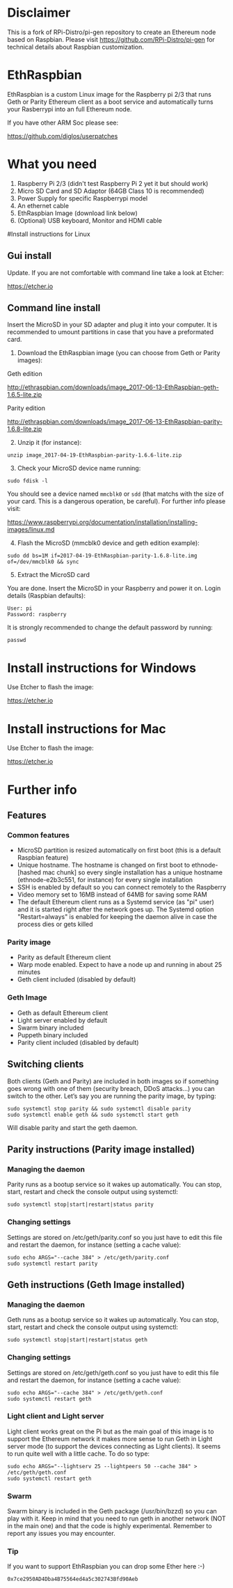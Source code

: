 # Disclaimer

This is a fork of RPi-Distro/pi-gen repository to create an Ethereum node based on Raspbian. Please visit https://github.com/RPi-Distro/pi-gen for technical details about Raspbian customization.

# EthRaspbian

EthRaspbian is a custom Linux image for the Raspberry pi 2/3 that runs Geth or Parity Ethereum client as a boot service and automatically turns your Rasberrypi into an full Ethereum node.

If you have other ARM Soc please see:

https://github.com/diglos/userpatches

# What you need

1. Raspberry Pi 2/3 (didn't test Raspberry Pi 2 yet it but should work)
2. Micro SD Card and SD Adaptor (64GB Class 10 is recommended) 
3. Power Supply for specific Raspberrypi model
4. An ethernet cable
5. EthRaspbian Image (download link below)
6. (Optional) USB keyboard, Monitor and HDMI cable

#Install instructions for Linux

## Gui install 

Update. If you are not comfortable with command line take a look at Etcher:

https://etcher.io

## Command line install

Insert the MicroSD in your SD adapter and plug it into your computer. It is recommended to umount partitions in case that you have a preformated card.

1. Download the EthRaspbian image (you can choose from Geth or Parity images):

Geth edition

http://ethraspbian.com/downloads/image_2017-06-13-EthRaspbian-geth-1.6.5-lite.zip

Parity edition

http://ethraspbian.com/downloads/image_2017-06-13-EthRaspbian-parity-1.6.8-lite.zip

2. Unzip it (for instance):

`unzip image_2017-04-19-EthRaspbian-parity-1.6.6-lite.zip`

3. Check your MicroSD device name running:

`sudo fdisk -l`

You should see a device named `mmcblk0` or `sdd` (that matchs with the size of your card. This is a dangerous operation, be careful). For further info please visit:

https://www.raspberrypi.org/documentation/installation/installing-images/linux.md

4. Flash the MicroSD (mmcblk0 device and geth edition example):

`sudo dd bs=1M if=2017-04-19-EthRaspbian-parity-1.6.8-lite.img of=/dev/mmcblk0 && sync`

5. Extract the MicroSD card

You are done. Insert the MicroSD in your Raspberry and power it on. Login details (Raspbian defaults):
```
User: pi
Password: raspberry
```
It is strongly recommended to change the default password by running:

`passwd`

# Install instructions for Windows

Use Etcher to flash the image:

https://etcher.io

# Install instructions for Mac

Use Etcher to flash the image:

https://etcher.io

# Further info

## Features

### Common features

- MicroSD partition is resized automatically on first boot (this is a default Raspbian feature)
- Unique hostname. The hostname is changed on first boot to ethnode-[hashed mac chunk] so every single installation has a unique hostname (ethnode-e2b3c551, for instance) for every single installation
- SSH is enabled by default so you can connect remotely to the Raspberry
- Video memory set to 16MB instead of 64MB for saving some RAM
- The default Ethereum client runs as a Systemd service (as "pi" user) and it is started right after the network goes up. The Systemd option "Restart=always" is enabled for keeping the daemon alive in case the process dies or gets killed

### Parity image

- Parity as default Ethereum client
- Warp mode enabled. Expect to have a node up and running in about 25 minutes
- Geth client included (disabled by default)

### Geth Image

- Geth as default Ethereum client
- Light server enabled by default
- Swarm binary included
- Puppeth binary included
- Parity client included (disabled by default)

## Switching clients

Both clients (Geth and Parity) are included in both images so if something goes wrong with one of them (security breach, DDoS attacks…) you can switch to the other. Let’s say you are running the parity image, by typing:

```
sudo systemctl stop parity && sudo systemctl disable parity
sudo systemctl enable geth && sudo systemctl start geth
```

Will disable parity and start the geth daemon.

## Parity instructions (Parity image installed)

### Managing the daemon

Parity runs as a bootup service so it wakes up automatically. You can stop, start, restart and check the console output using systemctl:

`sudo systemctl stop|start|restart|status parity`


### Changing settings

Settings are stored on /etc/geth/parity.conf so you just have to edit this file and restart the daemon, for instance (setting a cache value):

```
sudo echo ARGS="--cache 384" > /etc/geth/parity.conf
sudo systemctl restart parity
```

## Geth instructions (Geth Image installed)

### Managing the daemon

Geth runs as a bootup service so it wakes up automatically. You can stop, start, restart and check the console output using systemctl:

`sudo systemctl stop|start|restart|status geth`

### Changing settings

Settings are stored on /etc/geth/geth.conf so you just have to edit this file and restart the daemon, for instance (setting a cache value):

```
sudo echo ARGS="--cache 384" > /etc/geth/geth.conf
sudo systemctl restart geth
```
### Light client and Light server

Light client works great on the Pi but as the main goal of this image is to support the Ethereum network it makes more sense to run Geth in Light server mode (to support the devices connecting as Light clients). It seems to run quite well with a little cache. To do so type:

```
sudo echo ARGS="--lightserv 25 --lightpeers 50 --cache 384" > /etc/geth/geth.conf
sudo systemctl restart geth
```

### Swarm

Swarm binary is included in the Geth package (/usr/bin/bzzd) so you can play with it. Keep in mind that you need to run geth in another network (NOT in the main one) and that the code is highly experimental. Remember to report any issues you may encounter.


### Tip

If you want to support EthRaspbian you can drop some Ether here :-)

`0x7ce2950AD4Dba4B75564ed4a5c302743Bfd90Aeb`
